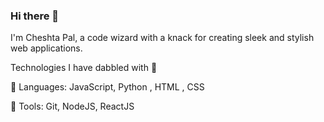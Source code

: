 ### Hi there 👋

I'm Cheshta Pal, a code wizard with a knack for creating sleek and stylish web applications. 


Technologies I have dabbled with 📁

:small_orange_diamond: Languages: JavaScript, Python , HTML , CSS

:small_orange_diamond: Tools: Git, NodeJS, ReactJS 
<!--
**cheshta0112/cheshta0112** is a ✨ _special_ ✨ repository because its `README.md` (this file) appears on your GitHub profile.

Here are some ideas to get you started:

- 🔭 I’m currently working on ...
- 🌱 I’m currently learning ...
- 👯 I’m looking to collaborate on ...
- 🤔 I’m looking for help with ...
- 💬 Ask me about ...
- 📫 How to reach me: ...
- 😄 Pronouns: ...
- ⚡ Fun fact: ...
-->
